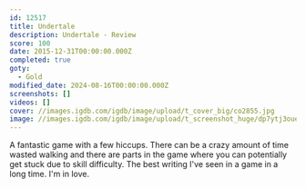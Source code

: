 ```yaml
---
id: 12517
title: Undertale
description: Undertale - Review
score: 100
date: 2015-12-31T00:00:00.000Z
completed: true
goty:
  - Gold
modified_date: 2024-08-16T00:00:00.000Z
screenshots: []
videos: []
cover: //images.igdb.com/igdb/image/upload/t_cover_big/co2855.jpg
image: //images.igdb.com/igdb/image/upload/t_screenshot_huge/dp7ytj3ouesyoq7ddrrx.jpg
---
```

A fantastic game with a few hiccups. There can be a crazy amount of time wasted walking and there are parts in the game where you can potentially get stuck due to skill difficulty. The best writing I've seen in a game in a long time. I'm in love.